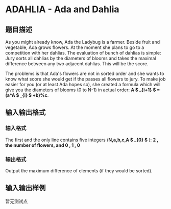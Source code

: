# ADAHLIA - Ada and Dahlia

## 题目描述

As you might already know, Ada the Ladybug is a farmer. Beside fruit and vegetable, Ada grows flowers. At the moment she plans to go to a competition with her dahlias. The evaluation of bunch of dahlias is simple: Jury sorts all dahlias by the diameters of blooms and takes the maximal difference between any two adjacent dahlias. This will be the score.

The problems is that Ada's flowers are not in sorted order and she wants to know what score she would get if the passes all flowers to jury. To make job easier for you (or at least Ada hopes so), she created a formula which will give you the diameters of blooms (0 to N-1) in actual order: **A $ _{i+1} $ =(a\*A $ _{i} $ +b)%c**.

## 输入输出格式

### 输入格式

The first and the only line contains five integers (**N,a,b,c,A $ _{0} $** ): **2 , the number of flowers, and **0 , **1 , 0******

### 输出格式

Output the maximum difference of elements (if they would be sorted).

## 输入输出样例

暂无测试点

